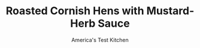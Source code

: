 ---
layout: ../../layouts/MarkdownPostLayout.astro
title: Roasted Cornish Hens with Mustard-Herb Sauce
author: America's Test Kitchen
pubDate: 2023-03-15
description: "These tiny, tasty birds are elegant and—with our failproof method—simple and easy to cook."
image_url: https://res.cloudinary.com/hksqkdlah/image/upload/ar_1:1,c_fill,dpr_2.0,f_auto,fl_lossy.progressive.strip_profile,g_faces:auto,q_auto:low,w_344/SFS_CornishGameHens-29_z64pn3
tags: ["Main Courses","Game Birds"]
calories: 2178
protein: 30
carbohydrates: 2
fats: 44
fiber: 1
ingredients: ["4 , Cornish hens (1¼ to 1½ pounds each), giblets discarded","¼ cup, kosher salt","4 teaspoons, pepper","2 tablespoons, vegetable oil","¼ cup, extra-virgin olive oil","¼ cup, chopped fresh tarragon","¼ cup, chopped fresh parsley","¼ cup, minced fresh chives","2 tablespoons, whole-grain mustard","1 tablespoon, lemon juice","¾ teaspoon, kosher salt","½ teaspoon, pepper"]
serves: 4
time: "1 hour, plus 24 hours 20 minutes salting and resting"
instructions: ["FOR THE HENS: Pat hens dry with paper towels and sprinkle all over with salt and pepper. Tie legs together with twine and tuck wingtips behind backs. Set wire rack in rimmed baking sheet. Place hens on wire rack and refrigerate, uncovered, for 24 hours.","Adjust oven rack to upper-middle position and heat oven to 500 degrees. Brush hens evenly with oil and roast until breasts register between 155 and 160 degrees and legs register at least 175 degrees, 30 to 35 minutes, rotating halfway through roasting.","FOR THE MUSTARD-HERB SAUCE: Combine all ingredients in small bowl.","Remove sheet from oven and let hens rest for 20 minutes; remove twine. Serve hens with sauce."]
nutrition: ["565 mg Potassium, K","263 mg Phosphorus, P","75 mg Calcium, Ca","2 mg Iron, Fe","51 mg Magnesium, Mg","499 mg Sodium, Na","2 mg Zinc, Zn","44 g Total lipid (fat)","10 mg Niacin","25 g Fatty acids, total monounsaturated","7 g Fatty acids, total polyunsaturated","10 mg Vitamin C, total ascorbic acid","171 mg Cholesterol","9 g Fatty acids, total saturated","1 g Fiber, total dietary","22 µg Folate, food","85 µg Vitamin K (phylloquinone)","132 g Water","4 g Carbohydrate, by difference","22 µg Folate, DFE","30 g Protein","4 mg Vitamin E (alpha-tocopherol)","83 µg Vitamin A, RAE","2 g Carbohydrates (net)","544 kcal Energy","2178 calories"]
notes: "The 24-hour salting and resting period is key to seasoning the meat and drying out the skin so that it becomes crispy when roasted. We developed this recipe using Diamond Crystal Kosher Salt; if using Morton Kosher Salt, reduce the amounts of salt to 3 tablespoons for the hens and ½ teaspoon for the sauce. We prefer Bell &amp; Evans Cornish Game Hens."
---